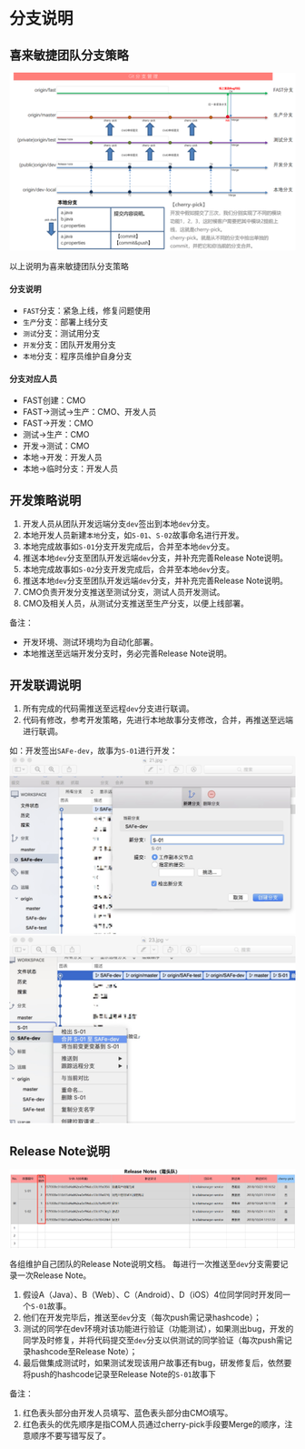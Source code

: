 
# 分支说明

## 喜来敏捷团队分支策略
![](./images/20.png)

以上说明为喜来敏捷团队分支策略

#### 分支说明
* `FAST`分支：紧急上线，修复问题使用  
* `生产`分支：部署上线分支
* `测试`分支：测试用分支 
* `开发`分支：团队开发用分支
* `本地`分支：程序员维护自身分支 

#### 分支对应人员 
* FAST创建：CMO
* FAST→测试→生产：CMO、开发人员
* FAST→开发：CMO
* 测试→生产：CMO
* 开发→测试：CMO
* 本地→开发：开发人员
* 本地→临时分支：开发人员


## 开发策略说明

 1. 开发人员从团队开发远端分支`dev`签出到本地`dev`分支。
 2. 本地开发人员新建`本地`分支，如`S-01`、`S-02`故事命名进行开发。
 3. 本地完成故事如`S-01`分支开发完成后，合并至本地`dev`分支。
 4. 推送本地`dev`分支至团队开发远端`dev`分支，并补充完善Release Note说明。
 5. 本地完成故事如`S-02`分支开发完成后，合并至本地`dev`分支。
 6. 推送本地`dev`分支至团队开发远端`dev`分支，并补充完善Release Note说明。
 7. CMO负责开发分支推送至测试分支，测试人员开发测试。
 8. CMO及相关人员，从测试分支推送至生产分支，以便上线部署。


 备注： 
   * 开发环境、测试环境均为自动化部署。
   * 本地推送至远端开发分支时，务必完善Release Note说明。

## 开发联调说明

 1. 所有完成的代码需推送至远程`dev`分支进行联调。
 2. 代码有修改，参考开发策略，先进行本地故事分支修改，合并，再推送至远端进行联调。
 
 
如：开发签出`SAFe-dev`，故事为`S-01`进行开发：
![](./images/21.png)
![](./images/23.png)


## Release Note说明 

![](./images/24.png)

各组维护自己团队的Release Note说明文档。
每进行一次推送至`dev`分支需要记录一次Release Note。

1. 假设A（Java）、B（Web）、C（Android）、D（iOS）4位同学同时开发同一个`S-01`故事。
2. 他们在开发完毕后，推送至`dev`分支（每次push需记录hashcode）；
3. 测试的同学在dev环境对该功能进行验证（功能测试），如果测出bug，开发的同学及时修复，并将代码提交至`dev`分支以供测试的同学验证（每次push需记录hashcode至Release Note）；
4. 最后做集成测试时，如果测试发现该用户故事还有bug，研发修复后，依然要将push的hashcode记录至Release Note的`S-01`故事下

备注：

1. 红色表头部分由开发人员填写、蓝色表头部分由CMO填写。		
2. 红色表头的优先顺序是指COM人员通过cherry-pick手段要Merge的顺序，注意顺序不要写错写反了。			


